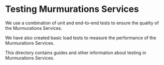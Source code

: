 # Testing Murmurations Services

We use a combination of unit and end-to-end tests to ensure the quality of the Murmurations Services.

We have also created basic load tests to measure the performance of the Murmurations Services.

This directory contains guides and other information about testing in Murmurations Services.
